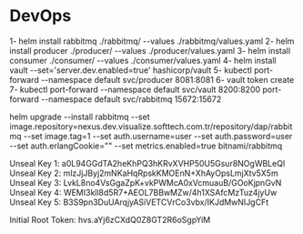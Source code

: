 # DevOps
1- helm install rabbitmq ./rabbitmq/ --values ./rabbitmq/values.yaml
2- helm install producer ./producer/ --values ./producer/values.yaml
3- helm install consumer ./consumer/ --values ./consumer/values.yaml
4- helm install vault --set='server.dev.enabled=true' hashicorp/vault
5- kubectl port-forward --namespace default svc/producer 8081:8081
6- vault token create
7- kubectl port-forward --namespace default svc/vault 8200:8200
port-forward --namespace default svc/rabbitmq 15672:15672

helm upgrade --install rabbitmq --set image.repository=nexus.dev.visualize.softtech.com.tr/repository/dap/rabbitmq --set image.tag=1 --set auth.username=user --set auth.password=user --set auth.erlangCookie="" --set metrics.enabled=true bitnami/rabbitmq




Unseal Key 1: a0L94GGdTA2heKhPQ3hKRvXVHP50U5Gsur8NOgWBLeQl
Unseal Key 2: mlzJjJByj2mNKaHqRpskKMOEnN+XhAyOpsLmjXtv5X5m
Unseal Key 3: LvkL8no4VsGgaZpK+vkPWMcA0xVcmuauB/GOoKjpnGvN
Unseal Key 4: WEMI3kll8d5R7+AEOL7BBwMZw/4h1XSAfcMzTuz4jyUw
Unseal Key 5: B3S9pn3DuUArqjyASiVETCVrCo3vbx/IKJdMwNIJgCFt

Initial Root Token: hvs.aYj6zCXdQ0Z8GT2R6oSgpYiM
